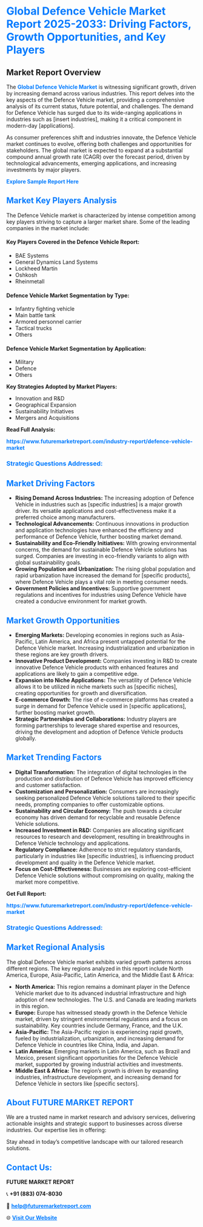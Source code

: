<h1 style="color: #007BFF;">Global Defence Vehicle Market Report 2025-2033: Driving Factors, Growth Opportunities, and Key Players</h1>

<section id="overview">
<h2>Market Report Overview</h2>
<p>The <a href="https://www.futuremarketreport.com/industry-report/defence-vehicle-market" style="color: #007BFF; text-decoration: none;"><strong>Global Defence Vehicle Market</strong></a> is witnessing significant growth, driven by increasing demand across various industries. This report delves into the key aspects of the Defence Vehicle market, providing a comprehensive analysis of its current status, future potential, and challenges. The demand for Defence Vehicle has surged due to its wide-ranging applications in industries such as [insert industries], making it a critical component in modern-day [applications].</p>
<p>As consumer preferences shift and industries innovate, the Defence Vehicle market continues to evolve, offering both challenges and opportunities for stakeholders. The global market is expected to expand at a substantial compound annual growth rate (CAGR) over the forecast period, driven by technological advancements, emerging applications, and increasing investments by major players.</p>
</section>

<section id="overview">
<p><a href="https://www.futuremarketreport.com/request-sample/reportId=50712" style="color: #007BFF; text-decoration: none;"><strong>Explore Sample Report Here</strong></a></p>
</section>

<section id="key-players">
<h2 style="color: #007BFF;">Market Key Players Analysis</h2>
<p>The Defence Vehicle market is characterized by intense competition among key players striving to capture a larger market share. Some of the leading companies in the market include:</p>
<h4>Key Players Covered in the Defence Vehicle Report:</h4>
<ul><li>BAE Systems</li><li>General Dynamics Land Systems</li><li>Lockheed Martin</li><li>Oshkosh</li><li>Rheinmetall</li></ul>
<h4>Defence Vehicle Market Segmentation by Type:</h4>
<ul><li>Infantry fighting vehicle</li><li>Main battle tank</li><li>Armored personnel carrier</li><li>Tactical trucks</li><li>Others</li></ul>

<h4>Defence Vehicle Market Segmentation by Application:</h4>
<ul><li>Military</li><li>Defence</li><li>Others</li></ul>
<p><strong>Key Strategies Adopted by Market Players:</strong></p>
<ul>
<li>Innovation and R&D</li>
<li>Geographical Expansion</li>
<li>Sustainability Initiatives</li>
<li>Mergers and Acquisitions</li>
</ul>
</section>

<section>
<p><strong>Read Full Analysis: </strong></p><a href="https://www.futuremarketreport.com/industry-report/defence-vehicle-market" style="color: #007BFF; text-decoration: none;"><strong>https://www.futuremarketreport.com/industry-report/defence-vehicle-market</strong></a>
<h3 style="color: #007BFF;">Strategic Questions Addressed:</h3>
</section>

<section id="driving-factors">
<h2 style="color: #007BFF;">Market Driving Factors</h2>
<ul>
<li><strong>Rising Demand Across Industries:</strong> The increasing adoption of Defence Vehicle in industries such as [specific industries] is a major growth driver. Its versatile applications and cost-effectiveness make it a preferred choice among manufacturers.</li>
<li><strong>Technological Advancements:</strong> Continuous innovations in production and application technologies have enhanced the efficiency and performance of Defence Vehicle, further boosting market demand.</li>
<li><strong>Sustainability and Eco-Friendly Initiatives:</strong> With growing environmental concerns, the demand for sustainable Defence Vehicle solutions has surged. Companies are investing in eco-friendly variants to align with global sustainability goals.</li>
<li><strong>Growing Population and Urbanization:</strong> The rising global population and rapid urbanization have increased the demand for [specific products], where Defence Vehicle plays a vital role in meeting consumer needs.</li>
<li><strong>Government Policies and Incentives:</strong> Supportive government regulations and incentives for industries using Defence Vehicle have created a conducive environment for market growth.</li>
</ul>
</section>

<section id="growth-opportunities">
<h2 style="color: #007BFF;">Market Growth Opportunities</h2>
<ul>
<li><strong>Emerging Markets:</strong> Developing economies in regions such as Asia-Pacific, Latin America, and Africa present untapped potential for the Defence Vehicle market. Increasing industrialization and urbanization in these regions are key growth drivers.</li>
<li><strong>Innovative Product Development:</strong> Companies investing in R&D to create innovative Defence Vehicle products with enhanced features and applications are likely to gain a competitive edge.</li>
<li><strong>Expansion into Niche Applications:</strong> The versatility of Defence Vehicle allows it to be utilized in niche markets such as [specific niches], creating opportunities for growth and diversification.</li>
<li><strong>E-commerce Growth:</strong> The rise of e-commerce platforms has created a surge in demand for Defence Vehicle used in [specific applications], further boosting market growth.</li>
<li><strong>Strategic Partnerships and Collaborations:</strong> Industry players are forming partnerships to leverage shared expertise and resources, driving the development and adoption of Defence Vehicle products globally.</li>
</ul>
</section>

<section id="trending-factors">
<h2 style="color: #007BFF;">Market Trending Factors</h2>
<ul>
<li><strong>Digital Transformation:</strong> The integration of digital technologies in the production and distribution of Defence Vehicle has improved efficiency and customer satisfaction.</li>
<li><strong>Customization and Personalization:</strong> Consumers are increasingly seeking personalized Defence Vehicle solutions tailored to their specific needs, prompting companies to offer customizable options.</li>
<li><strong>Sustainability and Circular Economy:</strong> The push towards a circular economy has driven demand for recyclable and reusable Defence Vehicle solutions.</li>
<li><strong>Increased Investment in R&D:</strong> Companies are allocating significant resources to research and development, resulting in breakthroughs in Defence Vehicle technology and applications.</li>
<li><strong>Regulatory Compliance:</strong> Adherence to strict regulatory standards, particularly in industries like [specific industries], is influencing product development and quality in the Defence Vehicle market.</li>
<li><strong>Focus on Cost-Effectiveness:</strong> Businesses are exploring cost-efficient Defence Vehicle solutions without compromising on quality, making the market more competitive.</li>
</ul>
</section>

<section>
<p><strong>Get Full Report: </strong></p><a href="https://www.futuremarketreport.com/industry-report/defence-vehicle-market" style="color: #007BFF; text-decoration: none;"><strong>https://www.futuremarketreport.com/industry-report/defence-vehicle-market</strong></a>
<h3 style="color: #007BFF;">Strategic Questions Addressed:</h3>
</section>


<section id="regional-analysis">
<h2 style="color: #007BFF;">Market Regional Analysis</h2>
<p>The global Defence Vehicle market exhibits varied growth patterns across different regions. The key regions analyzed in this report include North America, Europe, Asia-Pacific, Latin America, and the Middle East & Africa:</p>
<ul>
<li><strong>North America:</strong> This region remains a dominant player in the Defence Vehicle market due to its advanced industrial infrastructure and high adoption of new technologies. The U.S. and Canada are leading markets in this region.</li>
<li><strong>Europe:</strong> Europe has witnessed steady growth in the Defence Vehicle market, driven by stringent environmental regulations and a focus on sustainability. Key countries include Germany, France, and the U.K.</li>
<li><strong>Asia-Pacific:</strong> The Asia-Pacific region is experiencing rapid growth, fueled by industrialization, urbanization, and increasing demand for Defence Vehicle in countries like China, India, and Japan.</li>
<li><strong>Latin America:</strong> Emerging markets in Latin America, such as Brazil and Mexico, present significant opportunities for the Defence Vehicle market, supported by growing industrial activities and investments.</li>
<li><strong>Middle East & Africa:</strong> The region’s growth is driven by expanding industries, infrastructure development, and increasing demand for Defence Vehicle in sectors like [specific sectors].</li>
</ul>
</section>

<footer>
<h2 style="color: #007BFF;">About FUTURE MARKET REPORT</h2>
<p>We are a trusted name in market research and advisory services, delivering actionable insights and strategic support to businesses across diverse industries. Our expertise lies in offering:</p>

<p>Stay ahead in today’s competitive landscape with our tailored research solutions.</p>

<h2 style="color: #007BFF;">Contact Us:</h2>
<p><strong>FUTURE MARKET REPORT</strong></p>
<p>📞 <strong>+91 (883) 074-8030</strong></p>
<p>📧 <strong><a href="mailto:help@futuremarketreport.com" style="color: #007BFF;">help@futuremarketreport.com</a></strong></p>
<p>🌐 <strong><a href="https://www.futuremarketreport.com/" style="color: #007BFF;">Visit Our Website</a></strong></p>
</footer>